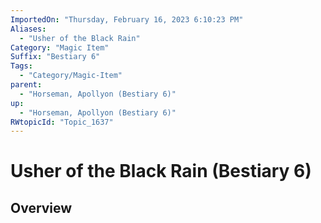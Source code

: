 ```yaml
---
ImportedOn: "Thursday, February 16, 2023 6:10:23 PM"
Aliases:
  - "Usher of the Black Rain"
Category: "Magic Item"
Suffix: "Bestiary 6"
Tags:
  - "Category/Magic-Item"
parent:
  - "Horseman, Apollyon (Bestiary 6)"
up:
  - "Horseman, Apollyon (Bestiary 6)"
RWtopicId: "Topic_1637"
---
```

# Usher of the Black Rain (Bestiary 6)
## Overview

